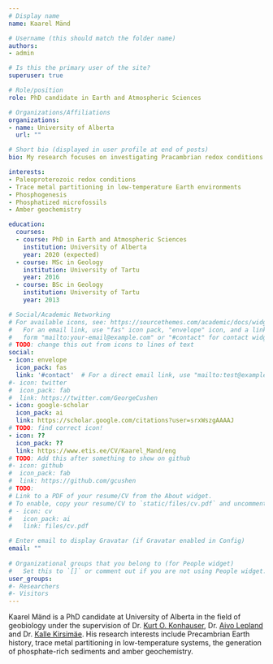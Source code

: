 ```yaml
---
# Display name
name: Kaarel Mänd

# Username (this should match the folder name)
authors:
- admin

# Is this the primary user of the site?
superuser: true

# Role/position
role: PhD candidate in Earth and Atmospheric Sciences

# Organizations/Affiliations
organizations:
- name: University of Alberta
  url: ""

# Short bio (displayed in user profile at end of posts)
bio: My research focuses on investigating Pracambrian redox conditions using trace metal based redox proxies.

interests:
- Paleoproterozoic redox conditions
- Trace metal partitioning in low-temperature Earth environments
- Phosphogenesis
- Phosphatized microfossils
- Amber geochemistry

education:
  courses:
  - course: PhD in Earth and Atmospheric Sciences
    institution: University of Alberta
    year: 2020 (expected)
  - course: MSc in Geology
    institution: University of Tartu
    year: 2016
  - course: BSc in Geology
    institution: University of Tartu
    year: 2013

# Social/Academic Networking
# For available icons, see: https://sourcethemes.com/academic/docs/widgets/#icons
#   For an email link, use "fas" icon pack, "envelope" icon, and a link in the
#   form "mailto:your-email@example.com" or "#contact" for contact widget.
# TODO: change this out from icons to lines of text
social:
- icon: envelope
  icon_pack: fas
  link: '#contact'  # For a direct email link, use "mailto:test@example.org".
#- icon: twitter
#  icon_pack: fab
#  link: https://twitter.com/GeorgeCushen
- icon: google-scholar
  icon_pack: ai
  link: https://scholar.google.com/citations?user=srxWszgAAAAJ
# TODO: find correct icon!
- icon: ??
  icon_pack: ??
  link: https://www.etis.ee/CV/Kaarel_Mand/eng
# TODO: Add this after something to show on github
#- icon: github
#  icon_pack: fab
#  link: https://github.com/gcushen
# TODO:
# Link to a PDF of your resume/CV from the About widget.
# To enable, copy your resume/CV to `static/files/cv.pdf` and uncomment the lines below.  
# - icon: cv
#   icon_pack: ai
#   link: files/cv.pdf

# Enter email to display Gravatar (if Gravatar enabled in Config)
email: ""
  
# Organizational groups that you belong to (for People widget)
#   Set this to `[]` or comment out if you are not using People widget.  
user_groups:
#- Researchers
#- Visitors
---
```


Kaarel Mänd is a PhD candidate at University of Alberta in the field of geobiology under the supervision of Dr. [Kurt O. Konhauser](https://www.konhauser.com/), Dr. [Aivo Lepland](https://www.ngu.no/en/ansatte/aivo-lepland) and Dr. [Kalle Kirsimäe](https://www.etis.ee/Portal/Persons/Display/15b123a0-41f4-48ff-b6c6-b06f928020a4?lang=ENG). His research interests include Precambrian Earth history, trace metal partitioning in low-temperature systems, the generation of phosphate-rich sediments and amber geochemistry.
